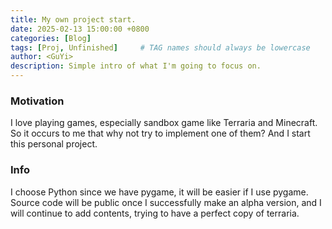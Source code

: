 ```yaml
---
title: My own project start.
date: 2025-02-13 15:00:00 +0800
categories: [Blog]
tags: [Proj, Unfinished]     # TAG names should always be lowercase
author: <GuYi>
description: Simple intro of what I'm going to focus on.
---
```


### Motivation
I love playing games, especially sandbox game like Terraria and Minecraft. So it occurs to me that why not try to implement one of them? And I start this personal project.

### Info
I choose Python since we have pygame, it will be easier if I use pygame. Source code will be public once I successfully make an alpha version, and I will continue to add contents, trying to have a perfect copy of terraria.